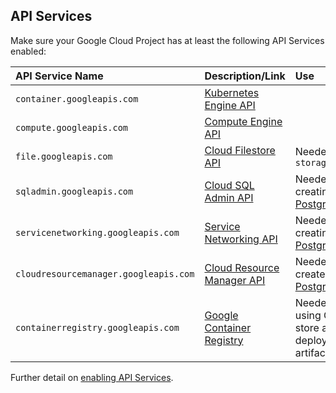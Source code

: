 ## API Services

Make sure your Google Cloud Project has at least the following API Services enabled:

| API  Service Name | Description/Link | Use |
| :--- | :--- | :---  |
| `container.googleapis.com` | [Kubernetes Engine API](https://console.cloud.google.com/apis/library/container.googleapis.com) ||
| `compute.googleapis.com`| [Compute Engine API](https://console.cloud.google.com/apis/library/compute.googleapis.com) ||
| `file.googleapis.com` | [Cloud Filestore API](https://console.cloud.google.com/apis/library/file.googleapis.com) | Needed for `storage_type="ha"` |
| `sqladmin.googleapis.com`| [Cloud SQL Admin API](https://console.cloud.google.com/apis/library/sqladmin.googleapis.com) | Needed when creating an [SQL Postgres instance](../CONFIG-VARS.md#postgres) |
| `servicenetworking.googleapis.com`| [Service Networking API](https://console.cloud.google.com/apis/library/servicenetworking.googleapis.com) | Needed when creating an [SQL Postgres instance](../CONFIG-VARS.md#postgres) |
| `cloudresourcemanager.googleapis.com`| [Cloud Resource Manager API](https://console.cloud.google.com/apis/library/cloudresourcemanager.googleapis.com) | Needed if you create an [SQL Postgres instance](../CONFIG-VARS.md#postgres) |
| `containerregistry.googleapis.com` | [Google Container Registry](https://console.cloud.google.com/apis/library/containerregistry.googleapis.com) | Needed when using GCR to store and access deployment artifacts |

Further detail on [enabling API Services](https://cloud.google.com/apis/docs/getting-started#enabling_apis).
